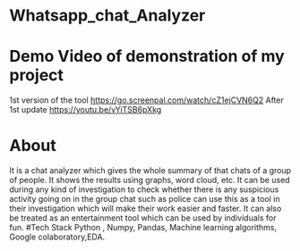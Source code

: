 # Whatsapp_chat_Analyzer
# Demo Video of demonstration of my project <br>
1st version of the tool
https://go.screenpal.com/watch/cZ1ejCVN6Q2
After 1st update
https://youtu.be/vYiTSB6pXkg
# About
It is a chat analyzer which gives the whole summary of that chats of a group of people. It shows the results
using graphs, word cloud, etc. It can be used during any kind of investigation to check whether there is any suspicious
activity going on in the group chat such as police can use this as a tool in their investigation which will make their
work easier and faster. It can also be treated as an entertainment tool which can be used by individuals for fun.
#Tech Stack
Python , Numpy, Pandas, Machine learning algorithms, Google colaboratory,EDA.
